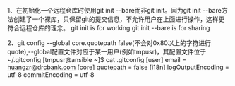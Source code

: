 1、在初始化一个远程仓库时使用git init --bare而非git init。因为git init --bare方法创建了一个裸库，只保留git的提交信息，不允许用户在上面进行操作，这样更符合远程仓库的理念。
	git init is for working.git init --bare is for sharing
	
2、git config --global core.quotepath false(不会对0x80以上的字符进行quote),--global配置文件对应于某一用户(例如tmpusr)，其配置文件位于~/.gitconfig
	[tmpusr@ansible ~]$ cat .gitconfig 
	[user]
		email = huangzr@drcbank.com
	[core]
		quotepath = false
	[i18n]
		logOutputEncoding = utf-8
		commitEncoding = utf-8
